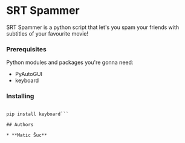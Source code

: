 # SRT Spammer

SRT Spammer is a python script that let's you spam your friends with subtitles of your favourite movie!

### Prerequisites

Python modules and packages you're gonna need:

 - PyAutoGUI
 - keyboard

### Installing

```pip install pyautogui

pip install keyboard```

## Authors

* **Matic Šuc**
